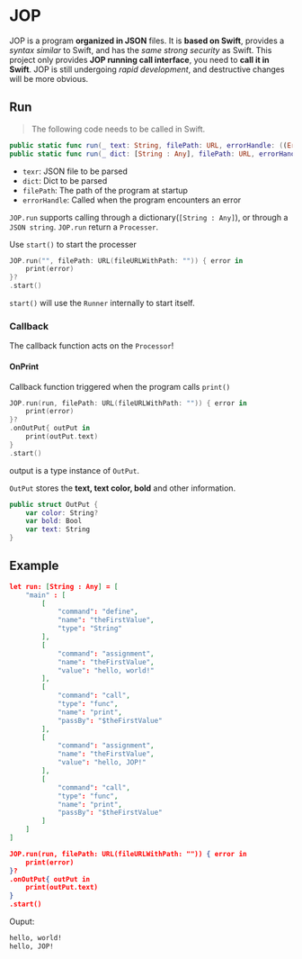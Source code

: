 # JOP

JOP is a program **organized in JSON** files.
It is **based on Swift**, provides a *syntax similar* to Swift, and has the *same strong security* as Swift.
This project only provides **JOP running call interface**, you need to **call it in Swift**.
JOP is still undergoing *rapid development*, and destructive changes will be more obvious.

## Run

> The following code needs to be called in Swift.

```swift
public static func run(_ text: String, filePath: URL, errorHandle: ((Error) -> Void)? = nil) -> Processer?
public static func run(_ dict: [String : Any], filePath: URL, errorHandle: ((Error) -> Void)? = nil) -> Processer?
```

* `texr`: JSON file to be parsed
* `dict`: Dict to be parsed
* `filePath`: The path of the program at startup
* `errorHandle`: Called when the program encounters an error

`JOP.run` supports calling through a dictionary(`[String : Any]`), or through a `JSON string`.
`JOP.run` return a `Processer`.

Use `start()` to start the processer

```swift
JOP.run("", filePath: URL(fileURLWithPath: "")) { error in
    print(error)
}?
.start()
```

`start()` will use the `Runner` internally to start itself.

### Callback

The callback function acts on the `Processor`!

#### OnPrint

Callback function triggered when the program calls `print()`

```swift
JOP.run(run, filePath: URL(fileURLWithPath: "")) { error in
    print(error)
}?
.onOutPut{ outPut in
    print(outPut.text)
}
.start()
```

output is a type instance of `OutPut`.

`OutPut` stores the **text, text color, bold** and other information.

```swift
public struct OutPut {
    var color: String?
    var bold: Bool
    var text: String
}
```

## Example

```json
let run: [String : Any] = [
    "main" : [
        [
            "command": "define",
            "name": "theFirstValue",
            "type": "String"
        ],
        [
            "command": "assignment",
            "name": "theFirstValue",
            "value": "hello, world!"
        ],
        [
            "command": "call",
            "type": "func",
            "name": "print",
            "passBy": "$theFirstValue"
        ],
        [
            "command": "assignment",
            "name": "theFirstValue",
            "value": "hello, JOP!"
        ],
        [
            "command": "call",
            "type": "func",
            "name": "print",
            "passBy": "$theFirstValue"
        ]
    ]
]

JOP.run(run, filePath: URL(fileURLWithPath: "")) { error in
    print(error)
}?
.onOutPut{ outPut in
    print(outPut.text)
}
.start()
```

Ouput:

```bash
hello, world!
hello, JOP!
```
